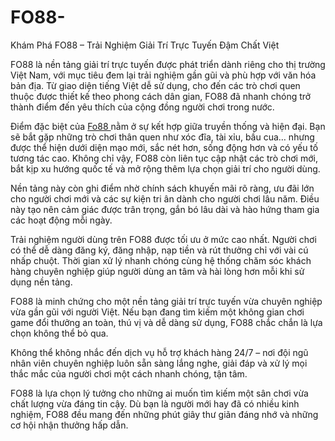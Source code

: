 # FO88-
 Khám Phá FO88 – Trải Nghiệm Giải Trí Trực Tuyến Đậm Chất Việt

FO88 là nền tảng giải trí trực tuyến được phát triển dành riêng cho thị trường Việt Nam, với mục tiêu đem lại trải nghiệm gần gũi và phù hợp với văn hóa bản địa. Từ giao diện tiếng Việt dễ sử dụng, cho đến các trò chơi quen thuộc được thiết kế theo phong cách dân gian, FO88 đã nhanh chóng trở thành điểm đến yêu thích của cộng đồng người chơi trong nước.

Điểm đặc biệt của <a href=https://fo88-online.com> Fo88 </a>  nằm ở sự kết hợp giữa truyền thống và hiện đại. Bạn sẽ bắt gặp những trò chơi thân quen như xóc đĩa, tài xỉu, bầu cua… nhưng được thể hiện dưới diện mạo mới, sắc nét hơn, sống động hơn và có yếu tố tương tác cao. Không chỉ vậy, FO88 còn liên tục cập nhật các trò chơi mới, bắt kịp xu hướng quốc tế và mở rộng thêm lựa chọn giải trí cho người dùng.

Nền tảng này còn ghi điểm nhờ chính sách khuyến mãi rõ ràng, ưu đãi lớn cho người chơi mới và các sự kiện tri ân dành cho người chơi lâu năm. Điều này tạo nên cảm giác được trân trọng, gắn bó lâu dài và hào hứng tham gia các hoạt động mỗi ngày.

Trải nghiệm người dùng trên FO88 được tối ưu ở mức cao nhất. Người chơi có thể dễ dàng đăng ký, đăng nhập, nạp tiền và rút thưởng chỉ với vài cú nhấp chuột. Thời gian xử lý nhanh chóng cùng hệ thống chăm sóc khách hàng chuyên nghiệp giúp người dùng an tâm và hài lòng hơn mỗi khi sử dụng nền tảng.

FO88 là minh chứng cho một nền tảng giải trí trực tuyến vừa chuyên nghiệp vừa gần gũi với người Việt. Nếu bạn đang tìm kiếm một không gian chơi game đổi thưởng an toàn, thú vị và dễ dàng sử dụng, FO88 chắc chắn là lựa chọn không thể bỏ qua.

Không thể không nhắc đến dịch vụ hỗ trợ khách hàng 24/7 – nơi đội ngũ nhân viên chuyên nghiệp luôn sẵn sàng lắng nghe, giải đáp và xử lý mọi thắc mắc của người chơi một cách nhanh chóng, tận tâm.

FO88 là lựa chọn lý tưởng cho những ai muốn tìm kiếm một sân chơi vừa chất lượng vừa đáng tin cậy. Dù bạn là người mới hay đã có nhiều kinh nghiệm, FO88 đều mang đến những phút giây thư giãn đáng nhớ và những cơ hội nhận thưởng hấp dẫn.

